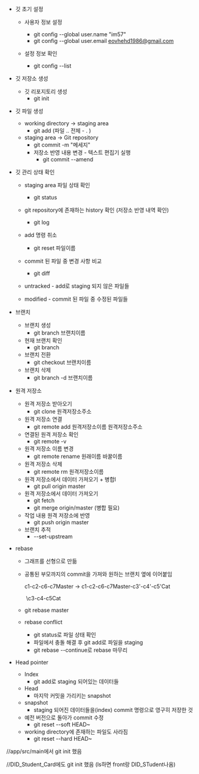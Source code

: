 - 깃 초기 설정

  - 사용자 정보 설정

    - git config --global user.name "im57"
    - git config --global user.email eovhehd1986@gmail.com

  - 설정 정보 확인

    - git config --list

      

- 깃 저장소 생성

  - 깃 리포지토리 생성
    - git init



- 깃 파일 생성
  - working directory -> staging area
    - git add (파일 .. 전체 - . )
  - staging area -> Git repository
    - git commit -m "메세지"
    - 저장소 반영 내용 변경  - 텍스트 편집기 실행
      - git commit --amend



- 깃 관리 상태 확인

  - staging area 파일 상태 확인
    - git status

  - git repository에 존재하는 history 확인 (저장소 반영 내역 확인)
    - git log
  - add 명령 취소
    - git reset 파일이름
  - commit 된 파일 중 변경 사항 비교
    - git diff

  - untracked - add로 staging 되지 않은 파일들
  - modified - commit 된 파일 중 수정된 파일들



- 브랜치
  - 브랜치 생성
    - git branch 브랜치이름
  - 현재 브랜치 확인
    - git branch
  - 브랜치 전환
    - git checkout 브랜치이름
  - 브랜치 삭제
    - git branch -d  브랜치이름



- 원격 저장소
  - 원격 저장소 받아오기
    - git clone 원격저장소주소
  - 원격 저장소 연결
    - git remote add 원격저장소이름 원격저장소주소
  - 연결된 원격 저장소 확인
    - git remote -v
  - 원격 저장소 이름 변경
    - git remote rename 원래이름 바꿀이름
  - 원격 저장소 삭제
    - git remote rm 원격저장소이름
  - 원격 저장소에서 데이터 가져오기 + 병합l
    - git pull origin master
  - 원격 저장소에서 데이터 가져오기 
    - git fetch
    - git merge origin/master   (병합 필요)
  - 작업 내용 원격 저장소에 반영
    - git push origin master
  - 브랜치 추적
    - --set-upstream



- rebase

  - 그래프를 선형으로 만듦

  - 공통된 부모까지의 commit을 가져와 원하는 브랜치 옆에 이어붙임

    c1-c2-c6-c7Master		->		c1-c2-c6-c7Master-c3'-c4'-c5'Cat

    ​          \c3-c4-c5Cat

  - git rebase master

  - rebase conflict

    - git status로 파일 상태 확인
    - 파일에서 충돌 해결 후 git add로 파일을 staging
    - git rebase --continue로 rebase 마무리



- Head pointer
  - Index
    - git add로 staging 되어있는 데이터들
  - Head
    - 마지막 커밋을 가리키는 snapshot
  - snapshot
    - staging 되어진 데이터들을(index) commit 명령으로 영구히 저장한 것
  - 예전 버전으로 돌아가 commit 수정
    - git reset --soft HEAD~
  - working directory에 존재하는 파일도 사라짐
    - git reset --hard HEAD~









//app/src/main에서 git init 했음

//DID_Student_Card에도 git init 했음 (ls하면 front랑 DID_STudent나옴)